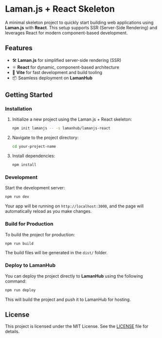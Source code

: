 # Laman.js + React Skeleton

A minimal skeleton project to quickly start building web applications using **Laman.js** with **React**. This setup supports SSR (Server-Side Rendering) and leverages React for modern component-based development.

## Features

- 🛠 **Laman.js** for simplified server-side rendering (SSR)
- ⚛️ **React** for dynamic, component-based architecture
- 🚀 **Vite** for fast development and build tooling
- 📦 Seamless deployment on **LamanHub**

## Getting Started

### Installation

1. Initialize a new project using the Laman.js + React skeleton:

   ```bash
   npm init lamanjs -- -s lamanhub/lamanjs-react
   ```

2. Navigate to the project directory:

   ```bash
   cd your-project-name
   ```

3. Install dependencies:

   ```bash
   npm install
   ```

### Development

Start the development server:

```bash
npm run dev
```

Your app will be running on `http://localhost:3000`, and the page will automatically reload as you make changes.

### Build for Production

To build the project for production:

```bash
npm run build
```

The build files will be generated in the `dist/` folder.

### Deploy to LamanHub

You can deploy the project directly to **LamanHub** using the following command:

```bash
npm run deploy
```

This will build the project and push it to LamanHub for hosting.

## License

This project is licensed under the MIT License. See the [LICENSE](LICENSE) file for details.
